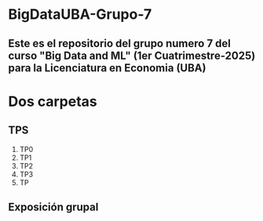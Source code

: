 # BigDataUBA-Grupo-7
## Este es el repositorio del grupo numero 7 del curso "Big Data and ML" (1er Cuatrimestre-2025) para la Licenciatura en Economia (UBA)
# Dos carpetas
## TPS ##
 1) TP0
 2) TP1
 3) TP2
 4) TP3
 5) TP
 ## Exposición grupal ##
